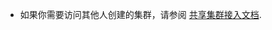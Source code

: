 - 如果你需要访问其他人创建的集群，请参阅 [共享集群接入文档](https://kubernetes.io/zh-cn/docs/tasks/access-application-cluster/configure-access-multiple-clusters/).